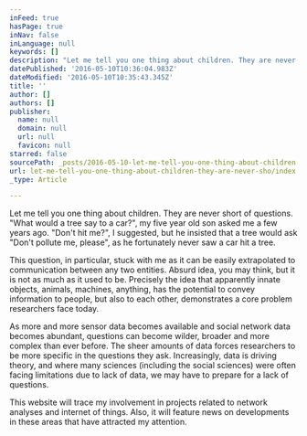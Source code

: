 ```yaml
---
inFeed: true
hasPage: true
inNav: false
inLanguage: null
keywords: []
description: "Let me tell you one thing about children. They are never short of questions. \"What would a tree say to a car?\", my five year old son asked me a few years ago. \"Don't hit me?\", I suggested, but he insisted that a tree would ask \"Don't pollute me, please\", as he fortunately never saw a car hit a tree. "
datePublished: '2016-05-10T10:36:04.983Z'
dateModified: '2016-05-10T10:35:43.345Z'
title: ''
author: []
authors: []
publisher:
  name: null
  domain: null
  url: null
  favicon: null
starred: false
sourcePath: _posts/2016-05-10-let-me-tell-you-one-thing-about-children-they-are-never-sho.md
url: let-me-tell-you-one-thing-about-children-they-are-never-sho/index.html
_type: Article

---
```

Let me tell you one thing about children. They are never short of questions. "What would a tree say to a car?", my five year old son asked me a few years ago. "Don't hit me?", I suggested, but he insisted that a tree would ask "Don't pollute me, please", as he fortunately never saw a car hit a tree. 

This question, in particular, stuck with me as it can be easily extrapolated to communication between any two entities. Absurd idea, you may think, but it is not as much as it used to be. Precisely the idea that apparently innate objects, animals, machines, anything, has the potential to convey information to people, but also to each other, demonstrates a core problem researchers face today. 

As more and more sensor data becomes available and social network data becomes abundant, questions can become wilder, broader and more complex than ever before. The sheer amounts of data forces researchers to be more specific in the questions they ask. Increasingly, data is driving theory, and where many sciences (including the social sciences) were often facing limitations due to lack of data, we may have to prepare for a lack of questions.

This website will trace my involvement in projects related to network analyses and internet of things. Also, it will feature news on developments in these areas that have attracted my attention.